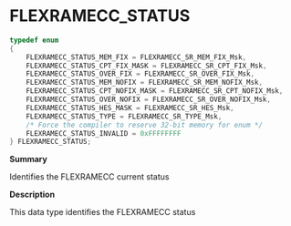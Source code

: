 # FLEXRAMECC_STATUS

```c
typedef enum
{
    FLEXRAMECC_STATUS_MEM_FIX = FLEXRAMECC_SR_MEM_FIX_Msk,
    FLEXRAMECC_STATUS_CPT_FIX_MASK = FLEXRAMECC_SR_CPT_FIX_Msk,
    FLEXRAMECC_STATUS_OVER_FIX = FLEXRAMECC_SR_OVER_FIX_Msk,
    FLEXRAMECC_STATUS_MEM_NOFIX = FLEXRAMECC_SR_MEM_NOFIX_Msk,
    FLEXRAMECC_STATUS_CPT_NOFIX_MASK = FLEXRAMECC_SR_CPT_NOFIX_Msk,
    FLEXRAMECC_STATUS_OVER_NOFIX = FLEXRAMECC_SR_OVER_NOFIX_Msk,
    FLEXRAMECC_STATUS_HES_MASK = FLEXRAMECC_SR_HES_Msk,
    FLEXRAMECC_STATUS_TYPE = FLEXRAMECC_SR_TYPE_Msk,
    /* Force the compiler to reserve 32-bit memory for enum */
    FLEXRAMECC_STATUS_INVALID = 0xFFFFFFFF
} FLEXRAMECC_STATUS;
```

**Summary**

 Identifies the FLEXRAMECC current status

**Description**

 This data type identifies the FLEXRAMECC status
